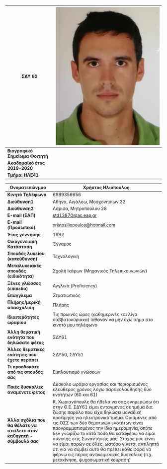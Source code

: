 **ΣΔΥ 60** | ![GitHub Logo](/resume/foto.png)
------------ | -------------
**Βιογραφικό Σημείωμα Φοιτητή** | 
**Ακαδημαϊκό έτος 2019-2020** | 
**Τμήμα: ΗΛΕ41** | 

**Ονοματεπώνμυο** | Χρήστος Ηλιόπουλος
------------ | -------------
**Κινητό Τηλέφωνο** | 6989356656
**Διεύθυνση1** | Αθήνα, Αιγάλεω, Μοσχονησίων 32
**Διεύθυνση2** | Λάρισα, Μητροπούλου 28
**E-mail (ΕΑΠ)** | std13870@ac.eap.gr
**E-mail (Προσωπικό)** | xristosiliopoulos@hotmail.com
**Έτος γέννησης** | 1992
**Οικογενειακή Κατάσταση** | Έγγαμος
**Σπουδές λυκείου (κατεύθυνση)** | Τεχνολογική
**Μεταλυκειακές σπουδές (ειδικότητα)** | Σχολή Ικάρων (Μηχανικός Τηλεπικοινωνιών) 
**Ξένες γλώσσες (επίπεδο)** | Αγγλικά (Proficiency)
**Επάγγλεμα** | Στρατιωτικός
**Πλήρης/μερική απασχόλιση** | Πλήρης
**Ιδιαιτερότητες ωραρίου** | Τις πρωινές ώρες (καθημερινές και λίγα σαββατοκύριακα) πιθανόν να μην έχω σήμα στο κινητό μου τηλέφωνο
**Άλλη θεματική ενότητα που δηλώσατε φέτος** | ΣΔΥ61
**Άλλες θεματικές ενότητες που έχετε περάσει** | ΣΔΥ50, ΣΔΥ51
**Τι προσδοκάτε από τις σπουδές σας** | Εμπλουτισμό γνώσεων
**Ποιές δυσκολίες αναμένετε φέτος** | Δύσκολο ωράριο εργασίας και περιορισμένος ελεύθερος χρόνος λόγω παρακολούθησης δύο ενοτήτων (60 και 61)
**Άλλα σχόλια που θα θέλατε να στείλετε στον καθηγητή - σύμβουλό σας** | Κ. Χωριανόπουλε θα ήθελα να σας ενημερώσω ότι στην Θ.Ε. ΣΔΥ61 είμαι ενταγμένος σε τμήμα δια ζώσης παρόλο που είχα δηλώσει μοναδική προτίμηση για ηλεκτρονικό τμήμα. Ορισμένες από τις ΟΣΣ των δύο θεματικών ενοτήτων είναι προγραμματισμένες την ίδια ημερομηνία, οπότε δεν γνωρίζω το κατά πόσο θα καταφέρω να είμαι συνεπής στις Συναντήσεις μας. Στόχος μου είναι να είμαι παρών σε όλες, ωστόσο γίνεται αντιληπτό ότι για να συμβεί αυτό θα πρέπει κάθε φορά να φέρνω εις πέρας αντικειμενικές δυσκολίες (π.χ. μετακίνηση, ψυχοσωματική κούραση)


